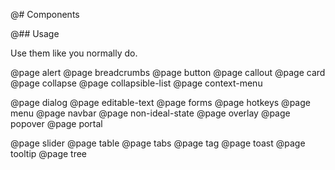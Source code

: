 @# Components

@## Usage

Use them like you normally do.

<!-- Exact ordering of components in the navbar: -->

@page alert
@page breadcrumbs
@page button
@page callout
@page card
@page collapse
@page collapsible-list
@page context-menu
<!--@page datetime-->
@page dialog
@page editable-text
@page forms
@page hotkeys
@page menu
@page navbar
@page non-ideal-state
@page overlay
@page popover
@page portal
<!--@page progress-bar-->
@page slider
@page table
@page tabs
@page tag
@page toast
@page tooltip
@page tree
